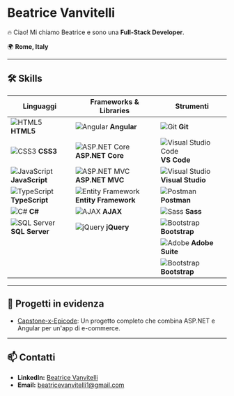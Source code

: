 # Beatrice Vanvitelli

🔥 Ciao! Mi chiamo Beatrice e sono una **Full-Stack Developer**.

🌍 **Rome, Italy**

---

## 🛠️ Skills

| Linguaggi                                   | Frameworks & Libraries                        | Strumenti                                     |
|---------------------------------------------|-----------------------------------------------|-----------------------------------------------|
| ![HTML5](https://img.shields.io/badge/HTML5-%23E34F26.svg?&style=flat&logo=html5&logoColor=white) **HTML5**   | ![Angular](https://img.shields.io/badge/Angular-%23DD0031.svg?&style=flat&logo=angular&logoColor=white) **Angular**   | ![Git](https://img.shields.io/badge/Git-%23F05033.svg?&style=flat&logo=git&logoColor=white) **Git**    |
| ![CSS3](https://img.shields.io/badge/CSS3-%231572B6.svg?&style=flat&logo=css3&logoColor=white) **CSS3**     | ![ASP.NET Core](https://img.shields.io/badge/ASP.NET%20Core-%235C2D91.svg?&style=flat&logo=.net&logoColor=white) **ASP.NET Core** | ![Visual Studio Code](https://img.shields.io/badge/Visual%20Studio%20Code-%23007ACC.svg?&style=flat&logo=visual-studio-code&logoColor=white) **VS Code** |
| ![JavaScript](https://img.shields.io/badge/JavaScript-%23F7DF1E.svg?&style=flat&logo=javascript&logoColor=black) **JavaScript** | ![ASP.NET MVC](https://img.shields.io/badge/ASP.NET%20MVC-%235C2D91.svg?&style=flat&logo=.net&logoColor=white) **ASP.NET MVC** | ![Visual Studio](https://img.shields.io/badge/Visual%20Studio-%235C2D91.svg?&style=flat&logo=visual-studio&logoColor=white) **Visual Studio** |
| ![TypeScript](https://img.shields.io/badge/TypeScript-%23007ACC.svg?&style=flat&logo=typescript&logoColor=white) **TypeScript** | ![Entity Framework](https://img.shields.io/badge/Entity%20Framework-%235C2D91.svg?&style=flat) **Entity Framework**  | ![Postman](https://img.shields.io/badge/Postman-%23FF6C37.svg?&style=flat&logo=postman&logoColor=white) **Postman** |
| ![C#](https://img.shields.io/badge/C%23-%23239120.svg?&style=flat&logo=csharp&logoColor=white) **C#**      | ![AJAX](https://img.shields.io/badge/AJAX-%23F7DF1E.svg?&style=flat) **AJAX**  | ![Sass](https://img.shields.io/badge/Sass-%23CC6699.svg?&style=flat&logo=sass&logoColor=white) **Sass** |
| ![SQL Server](https://img.shields.io/badge/SQL%20Server-%23CC2927.svg?&style=flat&logo=Microsoft%20SQL%20Server&logoColor=white) **SQL Server** | ![jQuery](https://img.shields.io/badge/jQuery-%230769AD.svg?&style=flat&logo=jquery&logoColor=white) **jQuery** | ![Bootstrap](https://img.shields.io/badge/Bootstrap-%23563D7C.svg?&style=flat&logo=bootstrap&logoColor=white) **Bootstrap** |
|                                             |                                               | ![Adobe](https://img.shields.io/badge/Adobe%20Suite-%23FF0000.svg?&style=flat&logo=adobe&logoColor=white) **Adobe Suite** |
                                      |                                               | ![Bootstrap](https://img.shields.io/badge/Bootstrap-%23563D7C.svg?&style=flat&logo=bootstrap&logoColor=white) **Bootstrap** |

---

## 🌟 Progetti in evidenza
- [Capstone-x-Epicode](https://github.com/BeatriceV96/Capstone-x-Epicode): Un progetto completo che combina ASP.NET e Angular per un'app di e-commerce.

---

## 📫 Contatti
- **LinkedIn:** [Beatrice Vanvitelli](https://linkedin.com/in/beatrice-vanvitelli-81926a252)
- **Email:**  beatricevanvitelli1@gmail.com
